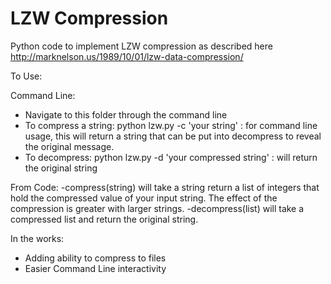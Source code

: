 # LZW Compression
Python code to implement LZW compression as described here http://marknelson.us/1989/10/01/lzw-data-compression/

To Use:

  Command Line:
  - Navigate to this folder through the command line
  - To compress a string: python lzw.py -c 'your string' : for command line usage, this will return a string that can be put into decompress to reveal the original message.
  - To decompress: python lzw.py -d 'your compressed string' : will return the original string

  From Code:
  -compress(string) will take a string return a list of integers that hold the compressed value of your input string. The effect of the compression is greater with larger strings.
  -decompress(list) will take a compressed list and return the original string.

In the works:
- Adding ability to compress to files
- Easier Command Line interactivity
